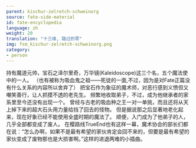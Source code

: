```yaml
---
parent: kischur-zelretch-schweinorg
source: fate-side-material
id: fate-encyclopedia
language: zh
weight: 20
translation: "十三维, 路过的零"
img: fsm_kischur-zelretch-schweinorg.png
category:
- person
---
```


持有魔道元帅，宝石之泽尔里奇，万华镜(Kaleidoscope)这三个名，五个魔法使中的一人。
（也有被称为吸血鬼之祖——死徒的一面,不过，因为是对Fate正篇没有什么关系的内容所以舍弃了）
把宝石作为象征的魔术师，对恶行感到义愤但又嘲笑善行，让人抓摸不透的老先生。
频繁地收取弟子，不过，成为他继承者的家系里至今还没有出现一个。
曾经与古老的吸血种之王一对一单挑，而且还将从天上掉下来的超大石头用力量给挡了回去的怪物。
但是据说那之后显著地老化起来，现在好象已经不能使用全盛时期的魔法了。
顺便，入门成为了他弟子的人，几乎全部都变成了废人。
在樱路线TrueEnd也有这样一幕，魔术协会的部长们都在说：“怎么办啊，如果不是最有希望的家伙肯定会回不来的，但要是最有希望的家伙变成了废物那也是大损害啊。”这样的进退两难的小插曲。
